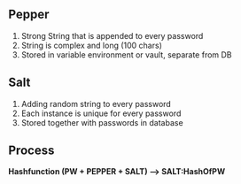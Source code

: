 ## Pepper
1. Strong String that is appended to every password
2. String is complex and long (100 chars)
3. Stored in variable environment or vault, separate from DB

## Salt
1. Adding random string to every password
2. Each instance is unique for every password
3. Stored together with passwords in database

## Process

**Hashfunction (PW + PEPPER + SALT) --> SALT:HashOfPW**
